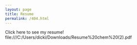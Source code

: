 ```yaml
---
layout: page
title: Resume
permalink: /404.html
---
```


Click here to see my resume!
file:///C:/Users/dicki/Downloads/Resume%20chem%20(2).pdf

